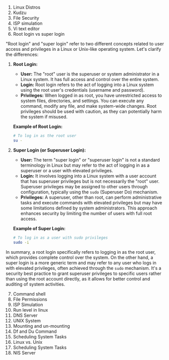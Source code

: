 1. Linux Distros
2. Kudzu
3. File Security
4. ISP simulation
5. Vi text editor
6. Root login vs super login

"Root login" and "super login" refer to two different concepts related to user access and privileges in a Linux or Unix-like operating system. Let's clarify the differences:

1. **Root Login:**

   - **User:** The "root" user is the superuser or system administrator in a Linux system. It has full access and control over the entire system.
   - **Login:** Root login refers to the act of logging into a Linux system using the root user's credentials (username and password).
   - **Privileges:** When logged in as root, you have unrestricted access to system files, directories, and settings. You can execute any command, modify any file, and make system-wide changes. Root privileges should be used with caution, as they can potentially harm the system if misused.

   **Example of Root Login:**
   ```bash
   # To log in as the root user
   su -
   ```

2. **Super Login (or Superuser Login):**

   - **User:** The term "super login" or "superuser login" is not a standard terminology in Linux but may refer to the act of logging in as a superuser or a user with elevated privileges.
   - **Login:** It involves logging into a Linux system with a user account that has superuser privileges but is not necessarily the "root" user. Superuser privileges may be assigned to other users through configuration, typically using the `sudo` (Superuser Do) mechanism.
   - **Privileges:** A superuser, other than root, can perform administrative tasks and execute commands with elevated privileges but may have some limitations defined by system administrators. This approach enhances security by limiting the number of users with full root access.

   **Example of Super Login:**
   ```bash
   # To log in as a user with sudo privileges
   sudo -i
   ```

In summary, a root login specifically refers to logging in as the root user, which provides complete control over the system. On the other hand, a super login is a more generic term and may refer to any user who logs in with elevated privileges, often achieved through the `sudo` mechanism. It's a security best practice to grant superuser privileges to specific users rather than using the root account directly, as it allows for better control and auditing of system activities.

7. Command shell
8. File Permissions
9. ISP Simulation
10. Run level in linux
11. DNS Server
12. UNIX System
13. Mounting and un-mounting
14. Df and Du Command
15. Scheduling System Tasks
16. Linux vs. Unix
17. Scheduling System Tasks
18. NIS Server